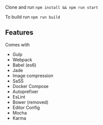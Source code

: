 Clone and run `npm install && npm run start`

To build run `npm run build`


## Features
Comes with
  - Gulp
  - Webpack
  - Babel (es6)
  - Jade
  - Image compression
  - SaSS
  - Docker Compose
  - Autoprefixer
  - EsLint
  - Bower (removed)
  - Editor Config
  - Mocha
  - Karma
